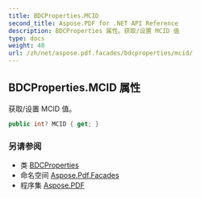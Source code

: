 ```yaml
---
title: BDCProperties.MCID
second_title: Aspose.PDF for .NET API Reference
description: BDCProperties 属性。获取/设置 MCID 值
type: docs
weight: 40
url: /zh/net/aspose.pdf.facades/bdcproperties/mcid/
---
```

## BDCProperties.MCID 属性

获取/设置 MCID 值。

```csharp
public int? MCID { get; }
```

### 另请参阅

* 类 [BDCProperties](../)
* 命名空间 [Aspose.Pdf.Facades](../../../aspose.pdf.facades/)
* 程序集 [Aspose.PDF](../../../)